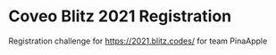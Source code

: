 # Coveo Blitz 2021 Registration

Registration challenge for https://2021.blitz.codes/ for team PinaApple
